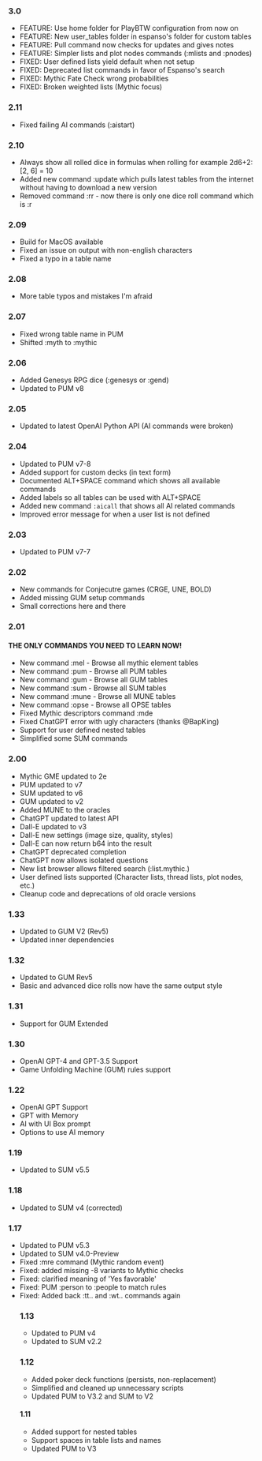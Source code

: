 ### 3.0
* FEATURE: Use home folder for PlayBTW configuration from now on
* FEATURE: New user_tables folder in espanso's folder for custom tables
* FEATURE: Pull command now checks for updates and gives notes
* FEATURE: Simpler lists and plot nodes commands (:mlists and :pnodes)
* FIXED: User defined lists yield default when not setup
* FIXED: Deprecated list commands in favor of Espanso's search
* FIXED: Mythic Fate Check wrong probabilities
* FIXED: Broken weighted lists (Mythic focus)

### 2.11
* Fixed failing AI commands (:aistart)

### 2.10
* Always show all rolled dice in formulas when rolling for example 2d6+2: [2, 6] = 10
* Added new command :update which pulls latest tables from the internet without having to download a new version
* Removed command :rr - now there is only one dice roll command which is :r<formula>

### 2.09
* Build for MacOS available
* Fixed an issue on output with non-english characters
* Fixed a typo in a table name

### 2.08
* More table typos and mistakes I'm afraid

### 2.07
* Fixed wrong table name in PUM
* Shifted :myth to :mythic

### 2.06
* Added Genesys RPG dice (:genesys or :gend)
* Updated to PUM v8

### 2.05
* Updated to latest OpenAI Python API (AI commands were broken)

### 2.04
* Updated to PUM v7-8
* Added support for custom decks (in text form)
* Documented ALT+SPACE command which shows all available commands
* Added labels so all tables can be used with ALT+SPACE
* Added new command `:aicall` that shows all AI related commands
* Improved error message for when a user list is not defined

### 2.03
* Updated to PUM v7-7

### 2.02
* New commands for Conjecutre games (CRGE, UNE, BOLD)
* Added missing GUM setup commands
* Small corrections here and there

### 2.01
#### THE ONLY COMMANDS YOU NEED TO LEARN NOW!
* New command :mel - Browse all mythic element tables
* New command :pum - Browse all PUM tables
* New command :gum - Browse all GUM tables
* New command :sum - Browse all SUM tables
* New command :mune - Browse all MUNE tables
* New command :opse - Browse all OPSE tables
* Fixed Mythic descriptors command :mde
* Fixed ChatGPT error with ugly characters (thanks @BapKing)
* Support for user defined nested tables
* Simplified some SUM commands

### 2.00
* Mythic GME updated to 2e
* PUM updated to v7
* SUM updated to v6
* GUM updated to v2
* Added MUNE to the oracles
* ChatGPT updated to latest API
* Dall-E updated to v3
* Dall-E new settings (image size, quality, styles)
* Dall-E can now return b64 into the result
* ChatGPT deprecated completion
* ChatGPT now allows isolated questions
* New list browser allows filtered search (:list.mythic.)
* User defined lists supported (Character lists, thread lists, plot nodes, etc.)
* Cleanup code and deprecations of old oracle versions

### 1.33
* Updated to GUM V2 (Rev5)
* Updated inner dependencies

### 1.32
* Updated to GUM Rev5
* Basic and advanced dice rolls now have the same output style

### 1.31
* Support for GUM Extended

### 1.30
* OpenAI GPT-4 and GPT-3.5 Support
* Game Unfolding Machine (GUM) rules support

### 1.22
* OpenAI GPT Support
* GPT with Memory
* AI with UI Box prompt
* Options to use AI memory

### 1.19
* Updated to SUM v5.5

### 1.18
* Updated to SUM v4 (corrected)

### 1.17
* Updated to PUM v5.3
* Updated to SUM v4.0-Preview
* Fixed :mre command (Mythic random event)
* Fixed: added missing -8 variants to Mythic checks
* Fixed: clarified meaning of 'Yes favorable'
* Fixed: PUM :person to :people to match rules
* Fixed: Added back :tt.<table>. and :wt.<wtable>. commands again

### 1.13
* Updated to PUM v4
* Updated to SUM v2.2

### 1.12
* Added poker deck functions (persists, non-replacement)
* Simplified and cleaned up unnecessary scripts
* Updated PUM to V3.2 and SUM to V2

#### 1.11
* Added support for nested tables
* Support spaces in table lists and names
* Updated PUM to V3